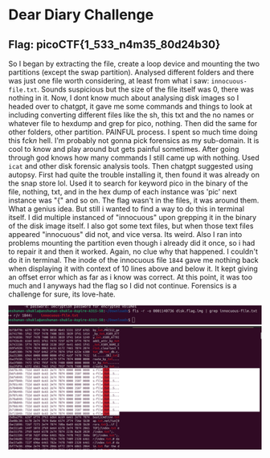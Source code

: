 # Dear Diary Challenge

## **Flag**: picoCTF{1_533_n4m35_80d24b30}

So I began by extracting the file, create a loop device and mounting the two partitions (except the swap partition). Analysed different folders and there was just one file worth considering, at least from what i saw: `innocuous-file.txt`. Sounds suspicious but the size of the file itself was 0, there was nothing in it. Now, I dont know much about analysing disk images so I headed over to chatgpt, it gave me some commands and things to look at including converting different files like the sh, this txt and the no names or whatever file to hexdump and grep for pico, nothing. Then did the same for other folders, other partition. PAINFUL process. I spent so much time doing this f*c*k*n* hell. I'm probably not gonna pick forensics as my sub-domain. It is cool to know and play around but gets painful sometimes. After going through god knows how many commands I still came up with nothing. Used `icat` and other disk forensic analysis tools. Then chatgpt suggested using autopsy. First had quite the trouble installing it, then found it was already on the snap store lol. Used it to search for keyword pico in the binary of the file, nothing, txt, and in the hex dump of each instance was 'pic' next instance was "{" and so on. The flag wasn't in the files, it was around them. What a genius idea. But still i wanted to find a way to do this in terminal itself. I did multiple instanced of "innocuous" upon grepping it in the binary of the disk image itself. I also got some text files, but when those text files appeared "innocuous" did not, and vice versa. Its weird. Also I ran into problems mounting the partition even though i already did it once, so i had to repair it and then it worked. Again, no clue why that happened. I couldn't do it in terminal. The inode of the innocuous file `1844` gave me nothing back when displaying it with context of 10 lines above and below it. It kept giving an offset error which as far as i know was correct. At this point, it was too much and I anyways had the flag so I did not continue. Forensics is a challenge for sure, its love-hate. 

![Img1](DearDiary1.png)
![Img2](DearDiary2.png)


